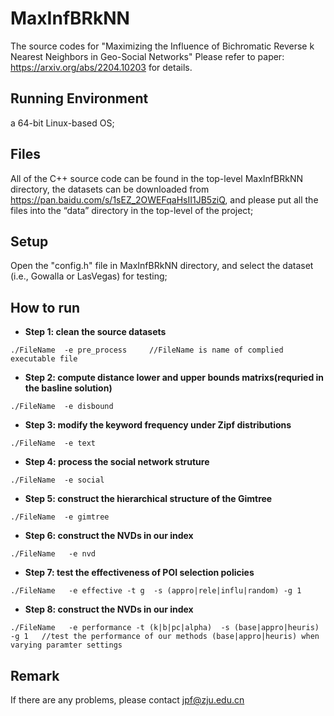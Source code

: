 # MaxInfBRkNN
The source codes for "Maximizing the Influence of Bichromatic Reverse k Nearest Neighbors in Geo-Social Networks" 
Please refer to paper: https://arxiv.org/abs/2204.10203 for details.

## Running Environment
a 64-bit Linux-based OS;

## Files 
All of the C++ source code can be found in the top-level MaxInfBRkNN directory, the datasets can be downloaded from https://pan.baidu.com/s/1sEZ_2OWEFqaHsII1JB5ziQ, and please put all the files into the “data” directory in the top-level of the project;

## Setup
Open the "config.h" file in MaxInfBRkNN directory, and select the dataset (i.e., Gowalla or LasVegas) for testing;

## How to run 
- **Step 1: clean the source datasets**      
```shell
./FileName  -e pre_process     //FileName is name of complied executable file
```
- **Step 2: compute distance lower and upper bounds matrixs(requried in the basline solution)** 
```shell     
./FileName  -e disbound       
```
- **Step 3: modify the keyword frequency under Zipf distributions**
```shell      
./FileName  -e text           
```
- **Step 4: process the social network struture**      
```shell 
./FileName  -e social          
``` 
- **Step 5: construct the hierarchical structure of the Gimtree**      
```shell 
./FileName  -e gimtree         
``` 
- **Step 6: construct the NVDs in our index**   
```shell 
./FileName   -e nvd         
```

- **Step 7: test the effectiveness of POI selection policies**   
```shell 
./FileName   -e effective -t g  -s (appro|rele|influ|random) -g 1      
```
- **Step 8: construct the NVDs in our index**   
```shell 
./FileName   -e performance -t (k|b|pc|alpha)  -s (base|appro|heuris) -g 1   //test the performance of our methods (base|appro|heuris) when varying paramter settings   
```

## Remark
If there are any problems, please contact jpf@zju.edu.cn
